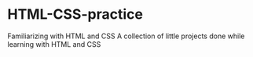 # HTML-CSS-practice

Familiarizing with HTML and CSS
A collection of little projects done while learning with HTML and CSS
